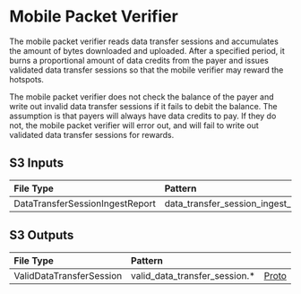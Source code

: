 # Mobile Packet Verifier

The mobile packet verifier reads data transfer sessions and accumulates the amount
of bytes downloaded and uploaded. After a specified period, it burns a proportional
amount of data credits from the payer and issues validated data transfer sessions 
so that the mobile verifier may reward the hotspots. 

The mobile packet verifier does not check the balance of the payer and write out 
invalid data transfer sessions if it fails to debit the balance. The assumption is 
that payers will always have data credits to pay. If they do not, the mobile packet
verifier will error out, and will fail to write out validated data transfer sessions 
for rewards.

## S3 Inputs 

| File Type | Pattern | |
| :-- | :-- | :-- |
| DataTransferSessionIngestReport | data_transfer_session_ingest_report.* | [Proto](https://github.com/helium/proto/blob/40388d260fd3603f453a965dbc13f79470b5adcb/src/service/poc_mobile.proto#L212) |

## S3 Outputs

| File Type | Pattern | |
| :-- | :-- | :-- |
| ValidDataTransferSession | valid_data_transfer_session.* | [Proto](https://github.com/helium/proto/blob/40388d260fd3603f453a965dbc13f79470b5adcb/src/service/packet_verifier.proto#L24) |

